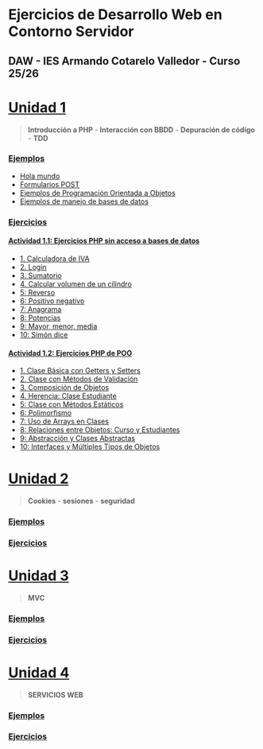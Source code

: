 # Ejercicios de Desarrollo Web en Contorno Servidor
## DAW - IES Armando Cotarelo Valledor - Curso 25/26
# [Unidad 1](UD1)
 > **Introducción a PHP** - **Interacción con BBDD** - **Depuración de código** - **TDD**
 
### [Ejemplos](UD1/Ejemplos)
* [Hola mundo](UD1/Ejemplos/hola_mundo.php)
* [Formularios POST](UD1/Ejemplos/formulario.php)
* [Ejemplos de Programación Orientada a Objetos](UD1/Ejemplos/poo)
* [Ejemplos de manejo de bases de datos](UD1/Ejemplos/bbdd)

### [Ejercicios](UD1/Ejercicios)
#### [Actividad 1.1: Ejercicios PHP sin acceso a bases de datos](UD1/Ejercicios/1_1)
* [1. Calculadora de IVA](UD1/Ejercicios/1_1/e01.php)
* [2. Login](UD1/Ejercicios/1_1/e02.php)
* [3. Sumatorio](UD1/Ejercicios/1_1/e03.php)
* [4. Calcular volumen de un cilindro](UD1/Ejercicios/1_1/e04.php)
* [5: Reverso](UD1/Ejercicios/1_1/e05.php)
* [6: Positivo negativo](UD1/Ejercicios/1_1/e06.php)
* [7: Anagrama](UD1/Ejercicios/1_1/e07.php)
* [8: Potencias](UD1/Ejercicios/1_1/e08.php)
* [9: Mayor, menor, media](UD1/Ejercicios/1_1/e09.php)
* [10: Simón dice](UD1/Ejercicios/1_1/e10.php)

#### [Actividad 1.2: Ejercicios PHP de POO](UD1/Ejercicios/1_2)
* [1. Clase Básica con Getters y Setters](UD1/Ejercicios/1_2/e01.php)
* [2. Clase con Métodos de Validación](UD1/Ejercicios/1_2/e02.php)
* [3. Composición de Objetos](UD1/Ejercicios/1_2/e03.php)
* [4. Herencia: Clase Estudiante](UD1/Ejercicios/1_2/e04.php)
* [5: Clase con Métodos Estáticos](UD1/Ejercicios/1_2/e05.php)
* [6: Polimorfismo](UD1/Ejercicios/1_2/e06.php)
* [7: Uso de Arrays en Clases](UD1/Ejercicios/1_2/e07.php)
* [8: Relaciones entre Objetos: Curso y Estudiantes](UD1/Ejercicios/1_2/e08.php)
* [9: Abstracción y Clases Abstractas](UD1/Ejercicios/1_2/e09.php)
* [10: Interfaces y Múltiples Tipos de Objetos](UD1/Ejercicios/1_2/e10.php)

# [Unidad 2](UD2)
 > **Cookies** - **sesiones** - **seguridad**
 
### [Ejemplos](UD2/Ejemplos)


### [Ejercicios](UD2/Ejercicios)


# [Unidad 3](UD3)
 > **MVC**
 
### [Ejemplos](UD3/Ejemplos)


### [Ejercicios](UD3/Ejercicios)


# [Unidad 4](UD4)
 > **SERVICIOS WEB**
 
### [Ejemplos](UD4/Ejemplos)

### [Ejercicios](UD4/Ejercicios)
